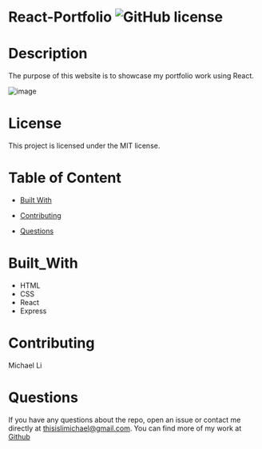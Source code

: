 # React-Portfolio ![GitHub license](https://img.shields.io/badge/license-MIT-blue.svg)


# Description

The purpose of this website is to showcase my portfolio work using React.

![image](https://user-images.githubusercontent.com/90745029/154788623-6bc8e81c-aab4-41e7-8eac-088b47bceff3.png)


# License
This project is licensed under the MIT license.

# Table of Content

* [Built With](#Built_With)

* [Contributing](#contributing)

* [Questions](#questions)

# Built_With 
* HTML
* CSS
* React
* Express

# Contributing
Michael Li

# Questions 
If you have any questions about the repo, open an issue or contact me directly at thisislimichael@gmail.com. 
You can find more of my work at [Github](https://github.com/limichael97)
